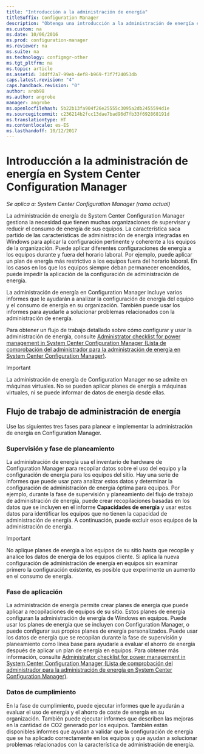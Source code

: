 ```yaml
---
title: "Introducción a la administración de energía"
titleSuffix: Configuration Manager
description: "Obtenga una introducción a la administración de energía en System Center Configuration Manager."
ms.custom: na
ms.date: 10/06/2016
ms.prod: configuration-manager
ms.reviewer: na
ms.suite: na
ms.technology: configmgr-other
ms.tgt_pltfrm: na
ms.topic: article
ms.assetid: 3ddff2a7-99eb-4ef8-b969-f3f7f24053db
caps.latest.revision: "4"
caps.handback.revision: "0"
author: arob98
ms.author: angrobe
manager: angrobe
ms.openlocfilehash: 5b22b13fa904f26e25555c3095a2db2455594d1e
ms.sourcegitcommit: c236214b2fcc13dae7bad96d7fb33f692868191d
ms.translationtype: HT
ms.contentlocale: es-ES
ms.lasthandoff: 10/12/2017
---
```

# <a name="introduction-to-power-management-in-system-center-configuration-manager"></a>Introducción a la administración de energía en System Center Configuration Manager

*Se aplica a: System Center Configuration Manager (rama actual)*

La administración de energía de System Center Configuration Manager gestiona la necesidad que tienen muchas organizaciones de supervisar y reducir el consumo de energía de sus equipos. La característica saca partido de las características de administración de energía integradas en Windows para aplicar la configuración pertinente y coherente a los equipos de la organización. Puede aplicar diferentes configuraciones de energía a los equipos durante y fuera del horario laboral. Por ejemplo, puede aplicar un plan de energía más restrictivo a los equipos fuera del horario laboral. En los casos en los que los equipos siempre deban permanecer encendidos, puede impedir la aplicación de la configuración de administración de energía.  

 La administración de energía en Configuration Manager incluye varios informes que le ayudarán a analizar la configuración de energía del equipo y el consumo de energía en su organización. También puede usar los informes para ayudarle a solucionar problemas relacionados con la administración de energía.  

 Para obtener un flujo de trabajo detallado sobre cómo configurar y usar la administración de energía, consulte [Administrator checklist for power management in System Center Configuration Manager (Lista de comprobación del administrador para la administración de energía en System Center Configuration Manager)](../../../../core/clients/manage/power/administrator-checklist-for-power-management.md).  

> [!IMPORTANT]  
>  La administración de energía de Configuration Manager no se admite en máquinas virtuales. No se pueden aplicar planes de energía a máquinas virtuales, ni se puede informar de datos de energía desde ellas.  

## <a name="the-power-management-workflow"></a>Flujo de trabajo de administración de energía  
 Use las siguientes tres fases para planear e implementar la administración de energía en Configuration Manager.  

### <a name="monitoring-and-planning-phase"></a>Supervisión y fase de planeamiento  
 La administración de energía usa el inventario de hardware de Configuration Manager para recopilar datos sobre el uso del equipo y la configuración de energía para los equipos del sitio. Hay una serie de informes que puede usar para analizar estos datos y determinar la configuración de administración de energía óptima para equipos. Por ejemplo, durante la fase de supervisión y planeamiento del flujo de trabajo de administración de energía, puede crear recopilaciones basadas en los datos que se incluyen en el informe **Capacidades de energía** y usar estos datos para identificar los equipos que no tienen la capacidad de administración de energía. A continuación, puede excluir esos equipos de la administración de energía.  

> [!IMPORTANT]  
>  No aplique planes de energía a los equipos de su sitio hasta que recopile y analice los datos de energía de los equipos cliente. Si aplica la nueva configuración de administración de energía en equipos sin examinar primero la configuración existente, es posible que experimente un aumento en el consumo de energía.  

### <a name="enforcement-phase"></a>Fase de aplicación  
 La administración de energía permite crear planes de energía que puede aplicar a recopilaciones de equipos de su sitio. Estos planes de energía configuran la administración de energía de Windows en equipos. Puede usar los planes de energía que se incluyen con Configuration Manager, o puede configurar sus propios planes de energía personalizados. Puede usar los datos de energía que se recopilan durante la fase de supervisión y planeamiento como línea base para ayudarle a evaluar el ahorro de energía después de aplicar un plan de energía en equipos. Para obtener más información, consulte [Administrator checklist for power management in System Center Configuration Manager (Lista de comprobación del administrador para la administración de energía en System Center Configuration Manager)](../../../../core/clients/manage/power/administrator-checklist-for-power-management.md).  

### <a name="compliance-phase"></a>Datos de cumplimiento  
 En la fase de cumplimiento, puede ejecutar informes que le ayudarán a evaluar el uso de energía y el ahorro de coste de energía en su organización. También puede ejecutar informes que describen las mejoras en la cantidad de CO2 generado por los equipos. También están disponibles informes que ayudan a validar que la configuración de energía que se ha aplicado correctamente en los equipos y que ayudan a solucionar problemas relacionados con la característica de administración de energía.  
